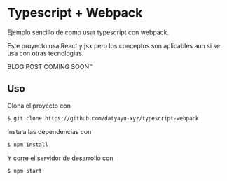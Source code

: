 # Typescript + Webpack

Ejemplo sencillo de como usar typescript con webpack. 

Este proyecto usa React y jsx pero los conceptos son aplicables 
aun si se usa con otras tecnologias.

BLOG POST COMING SOON™


## Uso
Clona el proyecto con 
```sh
$ git clone https://github.com/datyayu-xyz/typescript-webpack
```

Instala las dependencias con
```sh
$ npm install
```

Y corre el servidor de desarrollo con
```sh
$ npm start
```